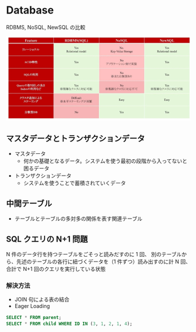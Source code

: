# Database

RDBMS, NoSQL, NewSQL の比較

![db-comparison](../images/db-comparison.webp "db-comparison")

## マスタデータとトランザクションデータ

- マスタデータ
  - 何かの基礎となるデータ。システムを使う最初の段階から入ってないと困るデータ
- トランザクションデータ
  - システムを使うことで蓄積されていくデータ

## 中間テーブル

- テーブルとテーブルの多対多の関係を表す関連テーブル

## SQL クエリの N+1 問題

N 件のデータ行を持つテーブルをごそっと読みだすのに 1 回、
別のテーブルから、先述のテーブルの各行に紐づくデータを（1 件ずつ）読み出すのに計 N 回、
合計で N+1 回のクエリを実行している状態

### 解決方法

- JOIN 句による表の結合
- Eager Loading

```sql
SELECT * FROM parent;
SELECT * FROM child WHERE ID IN (3, 1, 2, 1, 4);
```
